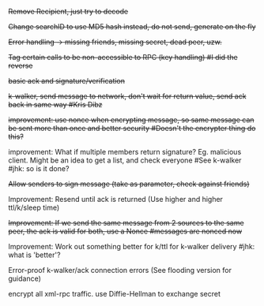 ~~Remove Recipient, just try to decode~~

~~Change searchID to use MD5 hash instead, do not send, generate on the fly~~

~~Error handling -> missing friends, missing secret, dead peer, uzw.~~

~~Tag certain calls to be non-accessible to RPC (key handling)  #I did the reverse~~ 

~~basic ack and signature/verification~~

~~k-walker, send message to network, don't wait for return value, send ack back in same way #Kris Dibz~~

~~improvement: use nonce when encrypting message, so same message can be sent more than once and better security #Doesn't the encrypter thing do this?~~

improvement: What if multiple members return signature? Eg. malicious client. Might be an idea to get a list, and check everyone #See k-walker #jhk: so is it done?

~~Allow senders to sign message (take as parameter, check against friends)~~

Improvement: Resend until ack is returned (Use higher and higher ttl/k/sleep time)

~~Improvement: If we send the same message from 2 sources to the same peer, the ack is valid for both, use a Nonce #messages are nonced now~~

Improvement: Work out something better for k/ttl for k-walker delivery #jhk: what is 'better'?

Error-proof k-walker/ack connection errors (See flooding version for guidance)

encrypt all xml-rpc traffic. use Diffie-Hellman to exchange secret